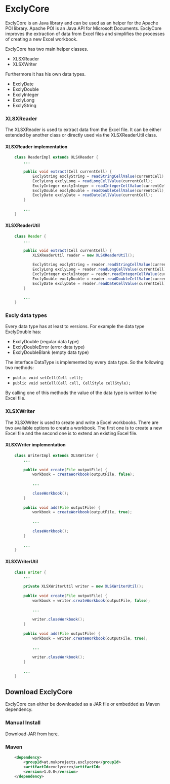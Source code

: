 # ExclyCore

ExclyCore is an Java library and can be used as an helper for the Apache POI library. Apache POI is an Java API for Microsoft Documents. ExclyCore improves the extraction of data from Excel files and simplifies the processes of creating a new Excel workbook. 

ExclyCore has two main helper classes.
* XLSXReader
* XLSXWriter

Furthermore it has his own data types.
* ExclyDate
* ExclyDouble
* ExclyInteger
* ExclyLong
* ExclyString

### XLSXReader

The XLSXReader is used to extract data from the Excel file. It can be either extended by another class or directly used via the XLSXReaderUtil class.

#### XLSXReader implementation

```java
	class ReaderImpl extends XLSXReader {
		...
		
		public void extract(Cell currentCell) {
			ExclyString exclyString = readStringCellValue(currentCell);
			ExclyLong exclyLong = readLongCellValue(currentCell);
			ExclyInteger exclyInteger = readIntegerCellValue(currentCell);
			ExclyDouble exclyDouble = readDoubleCellValue(currentCell);
			ExclyDate exclyDate = readDateCellValue(currentCell);
		}
		
		...
	}
```

#### XLSXReaderUtil

```java
	class Reader {
		...
		
		public void extract(Cell currentCell) {
			XLSXReaderUtil reader = new XLSXReaderUtil();
		
			ExclyString exclyString = reader.readStringCellValue(currentCell);
			ExclyLong exclyLong = reader.readLongCellValue(currentCell);
			ExclyInteger exclyInteger = reader.readIntegerCellValue(currentCell);
			ExclyDouble exclyDouble = reader.readDoubleCellValue(currentCell);
			ExclyDate exclyDate = reader.readDateCellValue(currentCell);
		}
		
		...
	}
```

### Excly data types

Every data type has at least to versions. For example the data type ExclyDouble has:

* ExclyDouble 		(regular data type)
* ExclyDoubleError  (error data type)
* ExclyDoubleBlank	(empty data type)

The interface DataType is implemented by every data type. So the following two methods:

* `public void setCell(Cell cell);`
* `public void setCell(Cell cell, CellStyle cellStyle);`

By calling one of this methods the value of the data type is written to the Excel file.

### XLSXWriter

The XLSXWriter is used to create and write a Excel workbooks. There are two available options to create a workbook. The first one is to create a new Excel file and the second one is to extend an existing Excel file.

#### XLSXWriter implementation

```java
	class WriterImpl extends XLSXWriter {
		...
		
		public void create(File outputFile) {
			workbook = createWorkbook(outputFile, false);
			
			...
		
			closeWorkbook();
		}
		
		public void add(File outputFile) {
			workbook = createWorkbook(outputFile, true);
			
			...
		
			closeWorkbook();
		}
		
		...
	}
```

#### XLSXWriterUtil

```java
	class Writer {
		...
		
		private XLSXWriterUtil writer = new XLSXWriterUtil();
		
		public void create(File outputFile) {
			workbook = writer.createWorkbook(outputFile, false);
			
			...
		
			writer.closeWorkbook();
		}
		
		public void add(File outputFile) {
			workbook = writer.createWorkbook(outputFile, true);
			
			...
		
			writer.closeWorkbook();
		}
		
		...
	}
```

## Download ExclyCore

ExclyCore can either be downloaded as a JAR file or embedded as Maven dependency. 

### Manual Install

Download JAR from [here](https://github.com/mukprojects/ExclyCore/tree/master/distribution).

### Maven

```xml
	<dependency>
		<groupId>at.mukprojects.exclycore</groupId>
		<artifactId>exclycore</artifactId>
		<version>1.0.0</version>
	</dependency>
```

